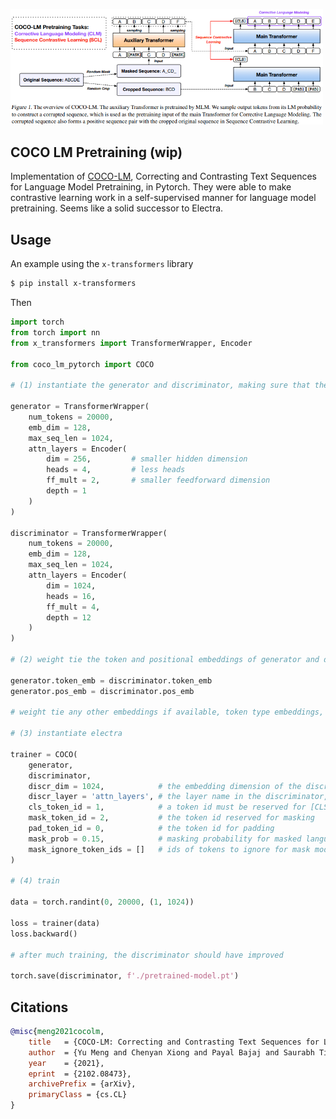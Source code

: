 <img src="./coco.png" width="500px"></img>

## COCO LM Pretraining (wip)

Implementation of <a href="https://arxiv.org/abs/2102.08473">COCO-LM</a>, Correcting and Contrasting Text Sequences for Language Model Pretraining, in Pytorch. They were able to make contrastive learning work in a self-supervised manner for language model pretraining. Seems like a solid successor to Electra.

## Usage

An example using the `x-transformers` library

```bash
$ pip install x-transformers
```
Then

```python
import torch
from torch import nn
from x_transformers import TransformerWrapper, Encoder

from coco_lm_pytorch import COCO

# (1) instantiate the generator and discriminator, making sure that the generator is roughly a quarter to a half of the size of the discriminator

generator = TransformerWrapper(
    num_tokens = 20000,
    emb_dim = 128,
    max_seq_len = 1024,
    attn_layers = Encoder(
        dim = 256,         # smaller hidden dimension
        heads = 4,         # less heads
        ff_mult = 2,       # smaller feedforward dimension
        depth = 1
    )
)

discriminator = TransformerWrapper(
    num_tokens = 20000,
    emb_dim = 128,
    max_seq_len = 1024,
    attn_layers = Encoder(
        dim = 1024,
        heads = 16,
        ff_mult = 4,
        depth = 12
    )
)

# (2) weight tie the token and positional embeddings of generator and discriminator

generator.token_emb = discriminator.token_emb
generator.pos_emb = discriminator.pos_emb

# weight tie any other embeddings if available, token type embeddings, etc.

# (3) instantiate electra

trainer = COCO(
    generator,
    discriminator,
    discr_dim = 1024,            # the embedding dimension of the discriminator
    discr_layer = 'attn_layers', # the layer name in the discriminator, whose output would be used for predicting token is still the same or replaced
    cls_token_id = 1,            # a token id must be reserved for [CLS], which is prepended to the sequence for contrastive learning
    mask_token_id = 2,           # the token id reserved for masking
    pad_token_id = 0,            # the token id for padding
    mask_prob = 0.15,            # masking probability for masked language modeling
    mask_ignore_token_ids = []   # ids of tokens to ignore for mask modeling ex. (cls, sep)
)

# (4) train

data = torch.randint(0, 20000, (1, 1024))

loss = trainer(data)
loss.backward()

# after much training, the discriminator should have improved

torch.save(discriminator, f'./pretrained-model.pt')
```

## Citations

```bibtex
@misc{meng2021cocolm,
    title   = {COCO-LM: Correcting and Contrasting Text Sequences for Language Model Pretraining}, 
    author  = {Yu Meng and Chenyan Xiong and Payal Bajaj and Saurabh Tiwary and Paul Bennett and Jiawei Han and Xia Song},
    year    = {2021},
    eprint  = {2102.08473},
    archivePrefix = {arXiv},
    primaryClass = {cs.CL}
}
```
